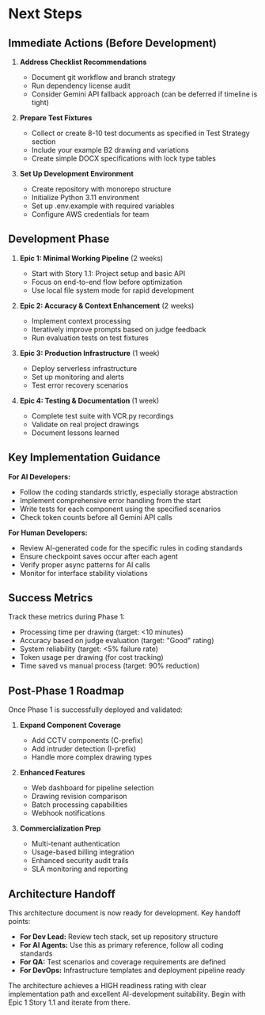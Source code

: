 # Next Steps

## Immediate Actions (Before Development)

1. **Address Checklist Recommendations**
   - Document git workflow and branch strategy
   - Run dependency license audit
   - Consider Gemini API fallback approach (can be deferred if timeline is tight)

2. **Prepare Test Fixtures**
   - Collect or create 8-10 test documents as specified in Test Strategy section
   - Include your example B2 drawing and variations
   - Create simple DOCX specifications with lock type tables

3. **Set Up Development Environment**
   - Create repository with monorepo structure
   - Initialize Python 3.11 environment
   - Set up .env.example with required variables
   - Configure AWS credentials for team

## Development Phase

1. **Epic 1: Minimal Working Pipeline** (2 weeks)
   - Start with Story 1.1: Project setup and basic API
   - Focus on end-to-end flow before optimization
   - Use local file system mode for rapid development

2. **Epic 2: Accuracy & Context Enhancement** (2 weeks)
   - Implement context processing
   - Iteratively improve prompts based on judge feedback
   - Run evaluation tests on test fixtures

3. **Epic 3: Production Infrastructure** (1 week)
   - Deploy serverless infrastructure
   - Set up monitoring and alerts
   - Test error recovery scenarios

4. **Epic 4: Testing & Documentation** (1 week)
   - Complete test suite with VCR.py recordings
   - Validate on real project drawings
   - Document lessons learned

## Key Implementation Guidance

**For AI Developers:**
- Follow the coding standards strictly, especially storage abstraction
- Implement comprehensive error handling from the start
- Write tests for each component using the specified scenarios
- Check token counts before all Gemini API calls

**For Human Developers:**
- Review AI-generated code for the specific rules in coding standards
- Ensure checkpoint saves occur after each agent
- Verify proper async patterns for AI calls
- Monitor for interface stability violations

## Success Metrics

Track these metrics during Phase 1:
- Processing time per drawing (target: <10 minutes)
- Accuracy based on judge evaluation (target: "Good" rating)
- System reliability (target: <5% failure rate)
- Token usage per drawing (for cost tracking)
- Time saved vs manual process (target: 90% reduction)

## Post-Phase 1 Roadmap

Once Phase 1 is successfully deployed and validated:

1. **Expand Component Coverage**
   - Add CCTV components (C-prefix)
   - Add intruder detection (I-prefix)
   - Handle more complex drawing types

2. **Enhanced Features**
   - Web dashboard for pipeline selection
   - Drawing revision comparison
   - Batch processing capabilities
   - Webhook notifications

3. **Commercialization Prep**
   - Multi-tenant authentication
   - Usage-based billing integration
   - Enhanced security audit trails
   - SLA monitoring and reporting

## Architecture Handoff

This architecture document is now ready for development. Key handoff points:

- **For Dev Lead:** Review tech stack, set up repository structure
- **For AI Agents:** Use this as primary reference, follow all coding standards
- **For QA:** Test scenarios and coverage requirements are defined
- **For DevOps:** Infrastructure templates and deployment pipeline ready

The architecture achieves a HIGH readiness rating with clear implementation path and excellent AI-development suitability. Begin with Epic 1 Story 1.1 and iterate from there.